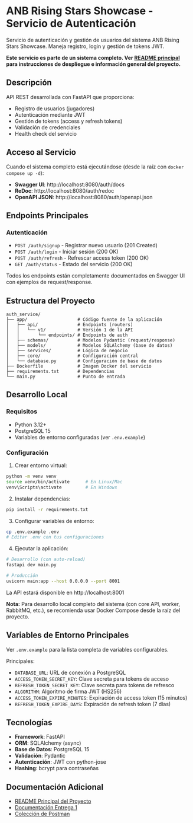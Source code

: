 # ANB Rising Stars Showcase - Servicio de Autenticación

Servicio de autenticación y gestión de usuarios del sistema ANB Rising Stars Showcase. Maneja registro, login y gestión de tokens JWT.

**Este servicio es parte de un sistema completo. Ver [README principal](../README.md) para instrucciones de despliegue e información general del proyecto.**

## Descripción

API REST desarrollada con FastAPI que proporciona:

- Registro de usuarios (jugadores)
- Autenticación mediante JWT
- Gestión de tokens (access y refresh tokens)
- Validación de credenciales
- Health check del servicio

## Acceso al Servicio

Cuando el sistema completo está ejecutándose (desde la raíz con `docker compose up -d`):

- **Swagger UI**: http://localhost:8080/auth/docs
- **ReDoc**: http://localhost:8080/auth/redoc
- **OpenAPI JSON**: http://localhost:8080/auth/openapi.json

## Endpoints Principales

### Autenticación
- `POST /auth/signup` - Registrar nuevo usuario (201 Created)
- `POST /auth/login` - Iniciar sesión (200 OK)
- `POST /auth/refresh` - Refrescar access token (200 OK)
- `GET /auth/status` - Estado del servicio (200 OK)

Todos los endpoints están completamente documentados en Swagger UI con ejemplos de request/response.

## Estructura del Proyecto

```
auth_service/
├── app/                   # Código fuente de la aplicación
│   ├── api/               # Endpoints (routers)
│   │   └── v1/            # Versión 1 de la API
│   │       └── endpoints/ # Endpoints de auth
│   ├── schemas/           # Modelos Pydantic (request/response)
│   ├── models/            # Modelos SQLAlchemy (base de datos)
│   ├── services/          # Lógica de negocio
│   ├── core/              # Configuración central
│   └── database.py        # Configuración de base de datos
├── Dockerfile             # Imagen Docker del servicio
├── requirements.txt       # Dependencias
└── main.py                # Punto de entrada
```

## Desarrollo Local

### Requisitos
- Python 3.12+
- PostgreSQL 15
- Variables de entorno configuradas (ver `.env.example`)

### Configuración

1. Crear entorno virtual:
```bash
python -m venv venv
source venv/bin/activate      # En Linux/Mac
venv\Scripts\activate         # En Windows
```

2. Instalar dependencias:
```bash
pip install -r requirements.txt
```

3. Configurar variables de entorno:
```bash
cp .env.example .env
# Editar .env con tus configuraciones
```

4. Ejecutar la aplicación:
```bash
# Desarrollo (con auto-reload)
fastapi dev main.py

# Producción
uvicorn main:app --host 0.0.0.0 --port 8001
```

La API estará disponible en http://localhost:8001

**Nota:** Para desarrollo local completo del sistema (con core API, worker, RabbitMQ, etc.), se recomienda usar Docker Compose desde la raíz del proyecto.

## Variables de Entorno Principales

Ver `.env.example` para la lista completa de variables configurables.

Principales:
- `DATABASE_URL`: URL de conexión a PostgreSQL
- `ACCESS_TOKEN_SECRET_KEY`: Clave secreta para tokens de acceso
- `REFRESH_TOKEN_SECRET_KEY`: Clave secreta para tokens de refresco
- `ALGORITHM`: Algoritmo de firma JWT (HS256)
- `ACCESS_TOKEN_EXPIRE_MINUTES`: Expiración de access token (15 minutos)
- `REFRESH_TOKEN_EXPIRE_DAYS`: Expiración de refresh token (7 días)

## Tecnologías

- **Framework**: FastAPI
- **ORM**: SQLAlchemy (async)
- **Base de Datos**: PostgreSQL 15
- **Validación**: Pydantic
- **Autenticación**: JWT con python-jose
- **Hashing**: bcrypt para contraseñas

## Documentación Adicional

- [README Principal del Proyecto](../README.md)
- [Documentación Entrega 1](../docs/Entrega_1/)
- [Colección de Postman](../collections/)
